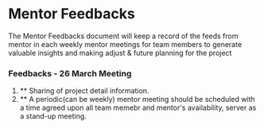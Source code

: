 # Mentor Feedbacks
The Mentor Feedbacks document will keep a record of the feeds from mentor in each weekly mentor meetings for team members to generate valuable insights and making adjust & future planning for the project

### Feedbacks - 26 March Meeting
1. ** Sharing of project detail information.
2. ** A periodic(can be weekly) mentor meeting should be scheduled with a time agreed upon all team memebr and mentor's availability, server as a stand-up meeting.

